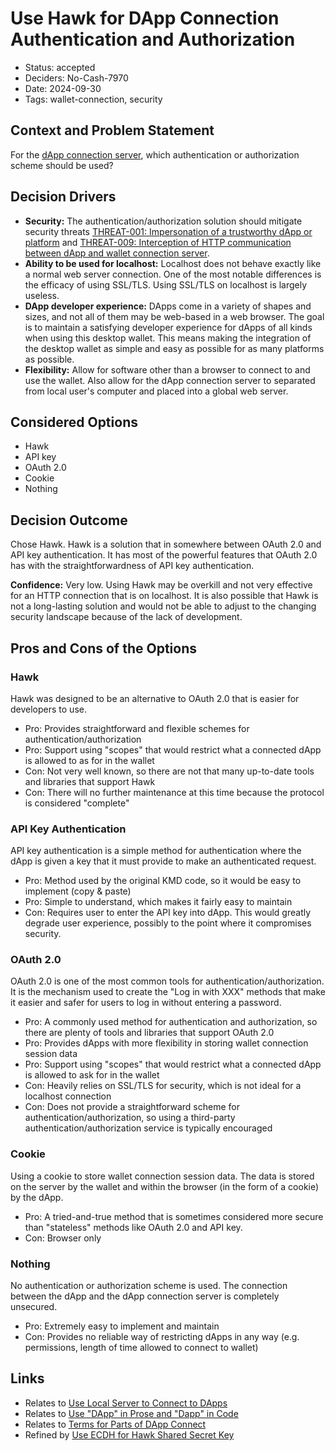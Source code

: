 # Use Hawk for DApp Connection Authentication and Authorization

- Status: accepted
- Deciders: No-Cash-7970
- Date: 2024-09-30
- Tags: wallet-connection, security

## Context and Problem Statement

For the [dApp connection server](20240102-use-local-server-to-connect-to-dapps.md), which authentication or authorization scheme should be used?

## Decision Drivers

- **Security:** The authentication/authorization solution should mitigate security threats [THREAT-001: Impersonation of a trustworthy dApp or platform](../threat-model/01-threats.md#threat-001-impersonation-of-a-trustworthy-dapp-or-platform) and [THREAT-009: Interception of HTTP communication between dApp and wallet connection server](../threat-model/01-threats.md#threat-009-interception-of-http-communication-between-dapp-and-wallet-connection-server).
- **Ability to be used for localhost:** Localhost does not behave exactly like a normal web server connection. One of the most notable differences is the efficacy of using SSL/TLS. Using SSL/TLS on localhost is largely useless.
- **DApp developer experience:** DApps come in a variety of shapes and sizes, and not all of them may be web-based in a web browser. The goal is to maintain a satisfying developer experience for dApps of all kinds when using this desktop wallet. This means making the integration of the desktop wallet as simple and easy as possible for as many platforms as possible.
- **Flexibility:** Allow for software other than a browser to connect to and use the wallet. Also allow for the dApp connection server to separated from local user's computer and placed into a global web server.

## Considered Options

- Hawk
- API key
- OAuth 2.0
- Cookie
- Nothing

## Decision Outcome

Chose Hawk. Hawk is a solution that in somewhere between OAuth 2.0 and API key authentication. It has most of the powerful features that OAuth 2.0 has with the straightforwardness of API key authentication.

**Confidence:** Very low. Using Hawk may be overkill and not very effective for an HTTP connection that is on localhost. It is also possible that Hawk is not a long-lasting solution and would not be able to adjust to the changing security landscape because of the lack of development.

## Pros and Cons of the Options

### Hawk

Hawk was designed to be an alternative to OAuth 2.0 that is easier for developers to use.

- Pro: Provides straightforward and flexible schemes for authentication/authorization
- Pro: Support using "scopes" that would restrict what a connected dApp is allowed to as for in the wallet
- Con: Not very well known, so there are not that many up-to-date tools and libraries that support Hawk
- Con: There will no further maintenance at this time because the protocol is considered "complete"

### API Key Authentication

API key authentication is a simple method for authentication where the dApp is given a key that it must provide to make an authenticated request.

- Pro: Method used by the original KMD code, so it would be easy to implement (copy & paste)
- Pro: Simple to understand, which makes it fairly easy to maintain
- Con: Requires user to enter the API key into dApp. This would greatly degrade user experience, possibly to the point where it compromises security.

### OAuth 2.0

OAuth 2.0 is one of the most common tools for authentication/authorization. It is the mechanism used to create the "Log in with XXX" methods that make it easier and safer for users to log in without entering a password.

- Pro: A commonly used method for authentication and authorization, so there are plenty of tools and libraries that support OAuth 2.0
- Pro: Provides dApps with more flexibility in storing wallet connection session data
- Pro: Support using "scopes" that would restrict what a connected dApp is allowed to ask for in the wallet
- Con: Heavily relies on SSL/TLS for security, which is not ideal for a localhost connection
- Con: Does not provide a straightforward scheme for authentication/authorization, so using a third-party authentication/authorization service is typically encouraged

### Cookie

Using a cookie to store wallet connection session data. The data is stored on the server by the wallet and within the browser (in the form of a cookie) by the dApp.

- Pro: A tried-and-true method that is sometimes considered more secure than "stateless" methods like OAuth 2.0 and API key.
- Con: Browser only

### Nothing

No authentication or authorization scheme is used. The connection between the dApp and the dApp connection server is completely unsecured.

- Pro: Extremely easy to implement and maintain
- Con: Provides no reliable way of restricting dApps in any way (e.g. permissions, length of time allowed to connect to wallet)

## Links

- Relates to [Use Local Server to Connect to DApps](20240102-use-local-server-to-connect-to-dapps.md)
- Relates to [Use \"DApp\" in Prose and \"Dapp\" in Code](20250608-use-dapp-in-prose-and-dapp-in-code.md)
- Relates to [Terms for Parts of DApp Connect](20250609-terms-for-parts-of-dapp-connect.md)
- Refined by [Use ECDH for Hawk Shared Secret Key](20250609-use-ecdh-for-hawk-shared-secret-key.md)
